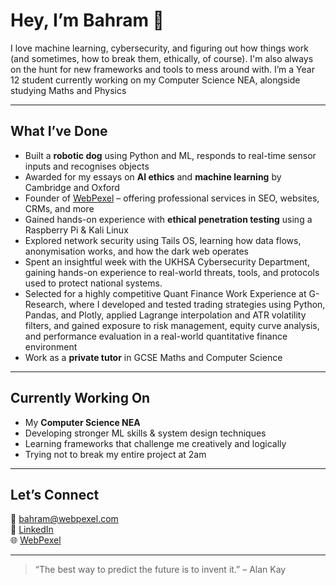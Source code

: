 # Hey, I’m Bahram 👋

I love machine learning, cybersecurity, and figuring out how things work (and sometimes, how to break them, ethically, of course). I'm also always on the hunt for new frameworks and tools to mess around with.
I’m a Year 12 student currently working on my Computer Science NEA, alongside studying Maths and Physics

---

## What I’ve Done

- Built a **robotic dog** using Python and ML, responds to real-time sensor inputs and recognises objects
- Awarded for my essays on **AI ethics** and **machine learning** by Cambridge and Oxford 
- Founder of [WebPexel](https://webpexel.com) – offering professional services in SEO, websites, CRMs, and more
- Gained hands-on experience with **ethical penetration testing** using a Raspberry Pi & Kali Linux
- Explored network security using Tails OS, learning how data flows, anonymisation works, and how the dark web operates
- Spent an insightful week with the UKHSA Cybersecurity Department, gaining hands-on experience to real-world threats, tools, and protocols used to protect national systems.
- Selected for a highly competitive Quant Finance Work Experience at G-Research, where I developed and tested trading strategies using Python, Pandas, and Plotly, applied Lagrange interpolation and ATR volatility filters, and gained exposure to risk management, equity curve analysis, and performance evaluation in a real-world quantitative finance environment
- Work as a **private tutor** in GCSE Maths and Computer Science

---

## Currently Working On

- My **Computer Science NEA**
- Developing stronger ML skills & system design techniques
- Learning frameworks that challenge me creatively and logically
- Trying not to break my entire project at 2am

---

## Let’s Connect

📧 [bahram@webpexel.com](mailto:bahram@webpexel.com)  
🔗 [LinkedIn](https://www.linkedin.com/in/bahram-danishmal-63730731b/)  
🌐 [WebPexel](https://webpexel.com)

---

> “The best way to predict the future is to invent it.” – Alan Kay
